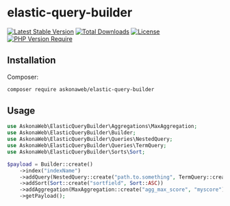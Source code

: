 # elastic-query-builder

[![Latest Stable Version](http://poser.pugx.org/askonaweb/elastic-query-builder/v)](https://packagist.org/packages/askonaweb/elastic-query-builder) [![Total Downloads](http://poser.pugx.org/askonaweb/elastic-query-builder/downloads)](https://packagist.org/packages/askonaweb/elastic-query-builder) [![License](http://poser.pugx.org/askonaweb/elastic-query-builder/license)](https://packagist.org/packages/askonaweb/elastic-query-builder) [![PHP Version Require](http://poser.pugx.org/askonaweb/elastic-query-builder/require/php)](https://packagist.org/packages/askonaweb/elastic-query-builder)

## Installation

Composer:
```bash
composer require askonaweb/elastic-query-builder
```

## Usage
```php
use AskonaWeb\ElasticQueryBuilder\Aggregations\MaxAggregation;
use AskonaWeb\ElasticQueryBuilder\Builder;
use AskonaWeb\ElasticQueryBuilder\Queries\NestedQuery;
use AskonaWeb\ElasticQueryBuilder\Queries\TermQuery;
use AskonaWeb\ElasticQueryBuilder\Sorts\Sort;

$payload = Builder::create()
    ->index("indexName")
    ->addQuery(NestedQuery::create("path.to.something", TermQuery::create("field", "value")))
    ->addSort(Sort::create("sortfield", Sort::ASC))
    ->addAggregation(MaxAggregation::create("agg_max_score", "myscore"))
    ->getPayload();
```
